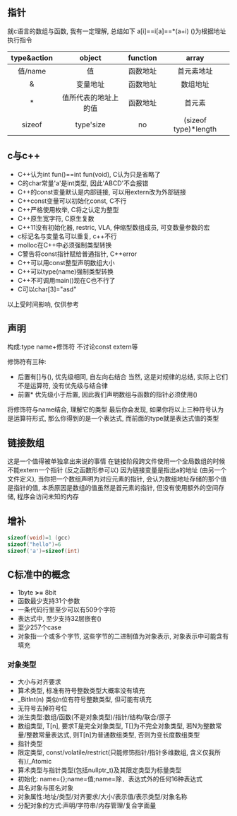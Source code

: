 ## 指针

就c语言的数组与函数, 我有一定理解, 总结如下
a[i]==i[a]==*(a+i)
()为根据地址执行指令

|type&action|object|function|array|
|:----:|:----:|:----:|:----:|
|值/name|值|函数地址|首元素地址|
|&|变量地址|函数地址|数组地址|
|*|值所代表的地址上的值|函数地址|首元素|
|sizeof|type'size|no|(sizeof type)*length|

## c与c++

- C++认为int fun()==int fun(void), C认为只是省略了
- C的char常量'a'是int类型, 因此'ABCD'不会报错
- C++的const变量默认是内部链接, 可以用extern改为外部链接
- C++const变量可以初始化const, C不行
- C++严格使用枚举, C将之认定为整型
- C++原生宽字符, C原生复数
- C++11没有初始化器, restric, VLA, 伸缩型数组成员, 可变数量参数的宏
- c标记名与变量名可以重复, c++不行
- molloc在C++中必须强制类型转换
- C警告将const指针赋给普通指针, C++error
- C++可以用const整型声明数组大小
- C++可以type(name)强制类型转换
- C++不可调用main()现在C也不行了
- C可以char[3]="asd"

以上受时间影响, 仅供参考

## 声明

构成:type name+修饰符
不讨论const extern等

修饰符有三种:

- 后置有[]与(), 优先级相同, 自左向右结合
当然, 这是对规律的总结, 实际上它们不是运算符, 没有优先级与结合律
- 前置* 优先级小于后置, 因此我们声明数组与函数的指针必须使用()

将修饰符与name结合, 理解它的类型
最后你会发现, 如果你将以上三种符号认为是运算符形式, 那么你得到的是一个表达式, 而前面的type就是表达式值的类型

## 链接数组

这是一个值得被单独拿出来说的事情
在链接阶段跨文件使用一个全局数组的时候
不能extern一个指针 (反之函数形参可以)
因为链接变量是指出a的地址 (由另一个文件定义), 当你把一个数组声明为对应元素的指针, 会认为数组地址存储的那个值是指针的值, 本质原因是数组的值虽然是首元素的指针, 但没有使用额外的空间存储, 程序会访问未知的内存

## 增补

```C
sizeof(void)=1 (gcc)
sizeof("hello")=6
sizeof('a')=sizeof(int)
```

## C标准中的概念

- 1byte **>=** 8bit
- 函数最少支持31个参数
- 一条代码行里至少可以有509个字符
- 表达式中, 至少支持32层嵌套()
- 至少257个case
- 对象指一个或多个字节, 这些字节的二进制值为对象表示, 对象表示中可能含有填充

### 对象类型

- 大小与对齐要求
- 算术类型, 标准有符号整数类型大概率没有填充
- _BitInt(n) 类似n位有符号整数类型, 但可能有填充
- 无符号去掉符号位
- 派生类型:数组/函数(不是对象类型)/指针/结构/联合/原子
- 数组类型, T[n], 要求T是完全对象类型, T[]为不完全对象类型, 若N为整数常量/整数常量表达式, 则T[n]为普通数组类型, 否则为变长度数组类型
- 指针类型
- 限定类型, const/volatile/restrict(只能修饰指针/指针多维数组, 含义仅我所有)/_Atomic
- 算术类型与指针类型(包括nullptr_t)及其限定类型为标量类型
- 初始化: name={};name=值;name=除`, `表达式外的任何16种表达式
- 具名对象与匿名对象
- 对象属性:地址/类型/对齐要求/大小/表示值/表示类型/对象名称
- 分配对象的方式:声明/字符串/内存管理/复合字面量
